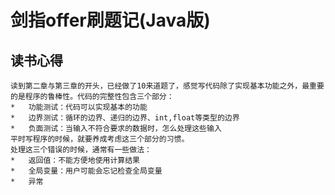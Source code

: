 剑指offer刷题记(Java版)
=======================
读书心得
--------
    读到第二章与第三章的开头，已经做了10来道题了，感觉写代码除了实现基本功能之外，最重要的是程序的鲁棒性。代码的完整性包含三个部分：  
    *   功能测试：代码可以实现基本的功能
    *   边界测试：循环的边界、递归的边界、int,float等类型的边界
    *   负面测试：当输入不符合要求的数据时，怎么处理这些输入  
    平时写程序的时候，就要养成考虑这三个部分的习惯。  
    处理这三个错误的时候，通常有一些做法：  
    *   返回值：不能方便地使用计算结果
    *   全局变量：用户可能会忘记检查全局变量
    *   异常
